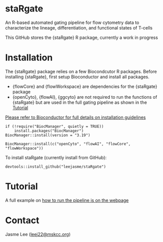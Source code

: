 # staRgate
An R-based automated gating pipeline for flow cytometry data to characterize the lineage, differentiation, and functional states of T-cells

This GitHub stores the {staRgate} R package, currently a work in progress

# Installation

The {staRgate} package relies on a few Biocondcutor R packages.
Before installing {staRgate}, first setup Bioconductor and install all packages. 

+ {flowCore} and {flowWorkspace} are dependencies for the {staRgate} package
+ {openCyto}, {flowAI}, {ggcyto} are not required to run the functions of {staRgate} but are used in the full gating pipeline as shown in the [Tutorial](https://leejasme.github.io/staRgate/articles/vignette_run_pipeline.html)

[Please refer to Bioconductor for full details on installation guidelines](https://www.bioconductor.org/install/)

```
if (!require("BiocManager", quietly = TRUE))
    install.packages("BiocManager")
BiocManager::install(version = "3.19")

BiocManager::install(c("openCyto", "flowAI", "flowCore", "flowWorkspace"))
```


To install staRgate (currently install from GitHub): 

```
devtools::install_github("leejasme/staRgate")
```

# Tutorial 

A full example on [how to run the pipeline is on the webpage](https://leejasme.github.io/staRgate/articles/vignette_run_pipeline.html)

# Contact
Jasme Lee (leej22@mskcc.org)

